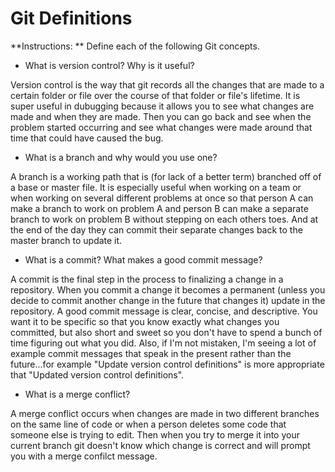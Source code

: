 # Git Definitions

**Instructions: ** Define each of the following Git concepts.

* What is version control?  Why is it useful?

 Version control is the way that git records all the changes that are made to a certain folder or file over the course of that folder or file's lifetime. It is super useful in dubugging because it allows you to see what changes are made and when they are made. Then you can go back and see when the problem started occurring and see what changes were made around that time that could have caused the bug.

* What is a branch and why would you use one?

 A branch is a working path that is (for lack of a better term) branched off of a base or master file. It is especially useful when working on a team or when working on several different problems at once so that person A can make a branch to work on problem A and person B can make a separate branch to work on problem B without stepping on each others toes. And at the end of the day they can commit their separate changes back to the master branch to update it.

* What is a commit? What makes a good commit message?

 A commit is the final step in the process to finalizing a change in a repository. When you commit a change it becomes a permanent (unless you decide to commit another change in the future that changes it) update in the repository. A good commit message is clear, concise, and descriptive. You want it to be specific so that you know exactly what changes you committed, but also short and sweet so you don't have to spend a bunch of time figuring out what you did. Also, if I'm not mistaken, I'm seeing a lot of example commit messages that speak in the present rather than the future...for example "Update version control definitions" is more appropriate that "Updated version control definitions".

* What is a merge conflict?

 A merge conflict occurs when changes are made in two different branches on the same line of code or when a person deletes some code that someone else is trying to edit. Then when you try to merge it into your current branch git doesn't know which change is correct and will prompt you with a merge confilct message.

